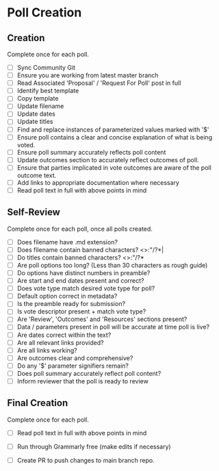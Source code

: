
# Poll Creation

## Creation

Complete once for each poll.

- [ ] Sync Community Git
- [ ] Ensure you are working from latest master branch
- [ ] Read Associated 'Proposal' / 'Request For Poll' post in full
- [ ] Identify best template
- [ ] Copy template
- [ ] Update filename
- [ ] Update dates
- [ ] Update titles
- [ ] Find and replace instances of parameterized values marked with '$'
- [ ] Ensure poll contains a clear and concise explanation of what is being voted.
- [ ] Ensure poll summary accurately reflects poll content
- [ ] Update outcomes section to accurately reflect outcomes of poll.
- [ ] Ensure that parties implicated in vote outcomes are aware of the poll outcome text.
- [ ] Add links to appropriate documentation where necessary
- [ ] Read poll text in full with above points in mind

## Self-Review

Complete once for each poll, once all polls created.

- [ ] Does filename have .md extension?
- [ ] Does filename contain banned characters?  <>:"/\?*|
- [ ] Do titles contain banned characters?  <>:"/\?*
- [ ] Are poll options too long?  (Less than 30 characters as rough guide)
- [ ] Do options have distinct numbers in preamble?
- [ ] Are start and end dates present and correct?
- [ ] Does vote type match desired vote type for poll?
- [ ] Default option correct in metadata?
- [ ] Is the preamble ready for submission?
- [ ] Is vote descriptor present + match vote type?
- [ ] Are 'Review', 'Outcomes' and 'Resources' sections present?
- [ ] Data / parameters present in poll will be accurate at time poll is live?
- [ ] Are dates correct within the text?
- [ ] Are all relevant links provided?
- [ ] Are all links working?
- [ ] Are outcomes clear and comprehensive?
- [ ] Do any '$' parameter signifiers remain?
- [ ] Does poll summary accurately reflect poll content?
- [ ] Inform reviewer that the poll is ready to review

## Final Creation

Complete once for each poll.

- [ ] Read poll text in full with above points in mind
- [ ] Run through Grammarly free (make edits if necessary)
- [ ] Create PR to push changes to main branch repo.

